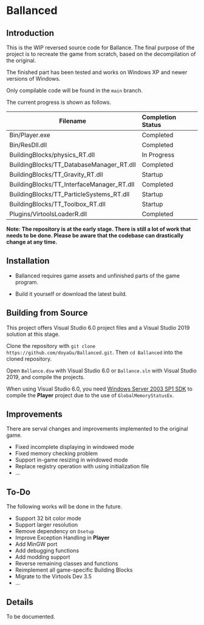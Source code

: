 # Ballanced

## Introduction

This is the WIP reversed source code for Ballance. The final purpose of the project is to recreate the game from scratch, based on the decompilation of the original.

The finished part has been tested and works on Windows XP and newer versions of Windows.

Only compilable code will be found in the `main` branch.

The current progress is shown as follows.

| Filename                                  | Completion Status |
| ----------------------------------------- | :---------------- |
| Bin/Player.exe                            | Completed         |
| Bin/ResDll.dll                            | Completed         |
| BuildingBlocks/physics_RT.dll             | In Progress       |
| BuildingBlocks/TT_DatabaseManager_RT.dll  | Completed         |
| BuildingBlocks/TT_Gravity_RT.dll          | Startup           |
| BuildingBlocks/TT_InterfaceManager_RT.dll | Completed         |
| BuildingBlocks/TT_ParticleSystems_RT.dll  | Startup           |
| BuildingBlocks/TT_Toolbox_RT.dll          | Startup           |
| Plugins/VirtoolsLoaderR.dll               | Completed         |

**Note: The repository is at the early stage. There is still a lot of work that needs to be done. Please be aware that the codebase can drastically change at any time.**

## Installation

- Ballanced requires game assets and unfinished parts of the game program.

- Build it yourself or download the latest build.

## Building from Source

This project offers Visual Studio 6.0 project files and a Visual Studio 2019 solution at this stage.

Clone the repository with `git clone https://github.com/doyaGu/Ballanced.git`. Then `cd Ballanced` into the cloned repository.

Open `Ballance.dsw` with Visual Studio 6.0 or `Ballance.sln` with Visual Studio 2019, and compile the projects.

When using Visual Studio 6.0, you need [Windows Server 2003 SP1 SDK](http://www.microsoft.com/en-us/download/details.aspx?id=15656) to compile the **Player** project due to the use of `GlobalMemoryStatusEx`.

## Improvements

There are serval changes and improvements implemented to the original game.

- Fixed incomplete displaying in windowed mode
- Fixed memory checking problem
- Support in-game resizing in windowed mode 
- Replace registry operation with using initialization file
- ...

## To-Do

The following works will be done in the future.

- Support 32 bit color mode
- Support larger resolution
- Remove dependency on `Dsetup`
- Improve Exception Handling in **Player**
- Add MinGW port
- Add debugging functions
- Add modding support
- Reverse remaining classes and functions
- Reimplement all game-specific Building Blocks
- Migrate to the Virtools Dev 3.5
- ...

## Details

To be documented.

